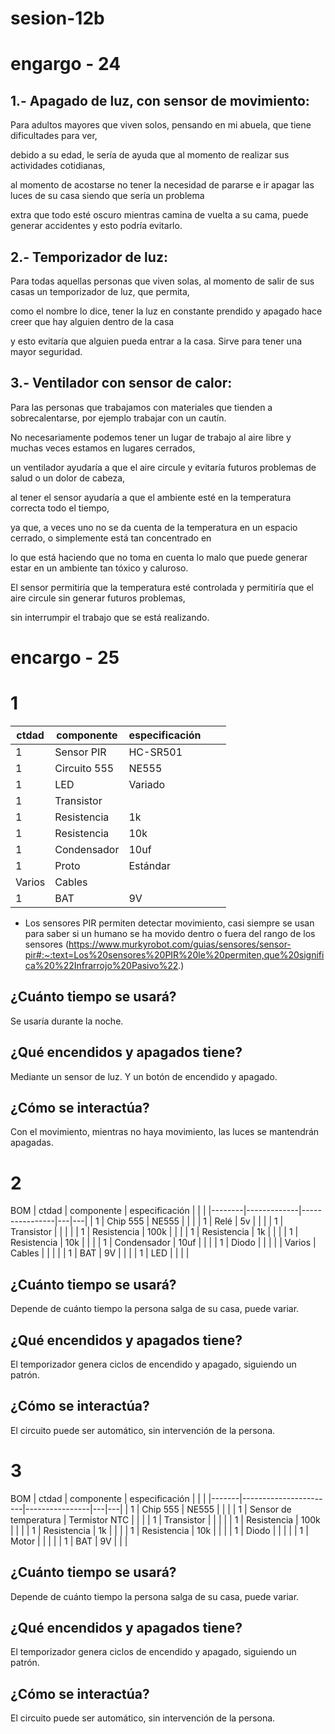 # sesion-12b

# engargo - 24
## 1.- Apagado de luz, con sensor de movimiento:

Para adultos mayores que viven solos, pensando en mi abuela, que tiene dificultades para ver, 

debido a su edad, le sería de ayuda que al momento de realizar sus actividades cotidianas, 

al momento de acostarse no tener la necesidad de pararse e ir apagar las luces de su casa siendo que sería un problema 

extra que todo esté oscuro mientras camina de vuelta a su cama, puede generar accidentes y esto podría evitarlo.


## 2.-  Temporizador de luz:

Para todas aquellas personas que viven solas, al momento de salir de sus casas un temporizador de luz, que permita, 

como el nombre lo dice, tener la luz en constante prendido y apagado hace creer que hay alguien dentro de la casa 

y esto evitaría que alguien pueda entrar a la casa. Sirve para tener una mayor seguridad.


## 3.-  Ventilador con sensor de calor: 

Para las personas que trabajamos con materiales que tienden a sobrecalentarse, por ejemplo trabajar con un cautín.

No necesariamente podemos tener un lugar de trabajo al aire libre y muchas veces estamos en lugares cerrados, 

un ventilador ayudaría a que el aire circule y evitaría futuros problemas de salud o un dolor de cabeza, 

al tener el sensor ayudaría a que el ambiente esté en la temperatura correcta todo el tiempo,

ya que, a veces uno no se da cuenta de la temperatura en un espacio cerrado, o simplemente está tan concentrado en 

lo que está haciendo que no toma en cuenta lo malo que puede generar estar en un ambiente tan tóxico y caluroso.

El sensor permitiría que la temperatura esté controlada y permitiría que el aire circule sin generar futuros problemas, 

sin interrumpir el trabajo que se está realizando.

# encargo - 25
# 1
| ctdad  | componente   | especificación |   |   |
|--------|--------------|----------------|---|---|
| 1      | Sensor PIR   | HC-SR501       |   |   |
| 1      | Circuito 555 | NE555          |   |   |
| 1      | LED          | Variado        |   |   |
| 1      | Transistor   |                |   |   |
| 1      | Resistencia  | 1k             |   |   |
| 1      | Resistencia  | 10k            |   |   |
| 1      | Condensador  | 10uf           |   |   |
| 1      | Proto        | Estándar       |   |   |
| Varios | Cables       |                |   |   |
| 1      | BAT          | 9V             |   |   |

* Los sensores PIR permiten detectar movimiento, casi siempre se usan para saber si un humano se ha movido dentro o fuera del rango de los sensores (https://www.murkyrobot.com/guias/sensores/sensor-pir#:~:text=Los%20sensores%20PIR%20le%20permiten,que%20significa%20%22Infrarrojo%20Pasivo%22.)

## ¿Cuánto tiempo se usará?
Se usaría durante la noche.

## ¿Qué encendidos y apagados tiene? 
Mediante un sensor de luz. Y un botón de encendido y apagado.

## ¿Cómo se interactúa? 
Con el movimiento, mientras no haya movimiento, las luces se mantendrán apagadas.


# 2
 BOM
| ctdad  | componente  | especificación |   |   |
|--------|-------------|----------------|---|---|
| 1      | Chip 555    | NE555          |   |   |
| 1      | Relé        | 5v             |   |   |
| 1      | Transistor  |                |   |   |
| 1      | Resistencia | 100k           |   |   |
| 1      | Resistencia | 1k             |   |   |
| 1      | Resistencia | 10k            |   |   |
| 1      | Condensador | 10uf           |   |   |
| 1      | Diodo       |                |   |   |
| Varios | Cables      |                |   |   |
| 1      | BAT         | 9V             |   |   |
| 1      | LED         |                |   |   |

## ¿Cuánto tiempo se usará?
Depende de cuánto tiempo la persona salga de su casa, puede variar.

## ¿Qué encendidos y apagados tiene? 
El temporizador genera ciclos de encendido y apagado, siguiendo un patrón.

## ¿Cómo se interactúa? 
El circuito puede ser automático, sin intervención de la persona.


# 3
 BOM
| ctdad | componente            | especificación |   |   |
|-------|-----------------------|----------------|---|---|
| 1     | Chip 555              | NE555          |   |   |
| 1     | Sensor de temperatura | Termistor NTC  |   |   |
| 1     | Transistor            |                |   |   |
| 1     | Resistencia           | 100k           |   |   |
| 1     | Resistencia           | 1k             |   |   |
| 1     | Resistencia           | 10k            |   |   |
| 1     | Diodo                 |                |   |   |
| 1     | Motor                 |                |   |   |
| 1     | BAT                   | 9V             |   |   |

## ¿Cuánto tiempo se usará?
Depende de cuánto tiempo la persona salga de su casa, puede variar.

## ¿Qué encendidos y apagados tiene? 
El temporizador genera ciclos de encendido y apagado, siguiendo un patrón.

## ¿Cómo se interactúa? 
El circuito puede ser automático, sin intervención de la persona.

